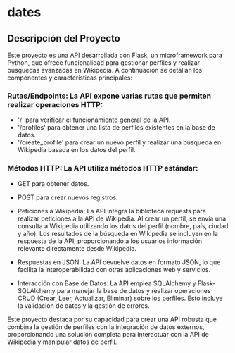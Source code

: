 # dates

## Descripción del Proyecto
Este proyecto es una API desarrollada con Flask, un microframework para Python, que ofrece funcionalidad para gestionar perfiles y realizar búsquedas avanzadas en Wikipedia. A continuación se detallan los componentes y características principales:

### Rutas/Endpoints: La API expone varias rutas que permiten realizar operaciones HTTP:

- '/' para verificar el funcionamiento general de la API.
- '/profiles' para obtener una lista de perfiles existentes en la base de datos.
- '/create_profile' para crear un nuevo perfil y realizar una búsqueda en Wikipedia basada en los datos del perfil.

### Métodos HTTP: La API utiliza métodos HTTP estándar:

- GET para obtener datos.
- POST para crear nuevos registros.

- Peticiones a Wikipedia: La API integra la biblioteca requests para realizar peticiones a la API de Wikipedia. Al crear un perfil, se envía una consulta a Wikipedia utilizando los datos del perfil (nombre, país, ciudad y año). Los resultados de la búsqueda en Wikipedia se incluyen en la respuesta de la API, proporcionando a los usuarios información relevante directamente desde Wikipedia.

- Respuestas en JSON: La API devuelve datos en formato JSON, lo que facilita la interoperabilidad con otras aplicaciones web y servicios.

- Interacción con Base de Datos: La API emplea SQLAlchemy y Flask-SQLAlchemy para manejar la base de datos y realizar operaciones CRUD (Crear, Leer, Actualizar, Eliminar) sobre los perfiles. Esto incluye la validación de datos y la gestión de errores.

Este proyecto destaca por su capacidad para crear una API robusta que combina la gestión de perfiles con la integración de datos externos, proporcionando una solución completa para interactuar con la API de Wikipedia y manipular datos de perfil.
